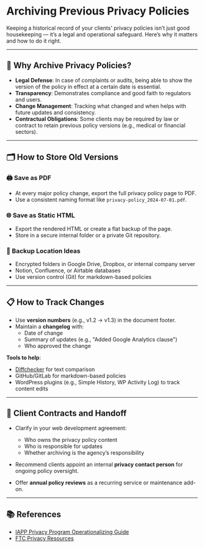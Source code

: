 # Archiving Previous Privacy Policies

Keeping a historical record of your clients' privacy policies isn’t just good housekeeping — it’s a legal and operational safeguard. Here’s why it matters and how to do it right.

---

## 🧾 Why Archive Privacy Policies?

- **Legal Defense**: In case of complaints or audits, being able to show the version of the policy in effect at a certain date is essential.
- **Transparency**: Demonstrates compliance and good faith to regulators and users.
- **Change Management**: Tracking what changed and when helps with future updates and consistency.
- **Contractual Obligations**: Some clients may be required by law or contract to retain previous policy versions (e.g., medical or financial sectors).

---

## 🗂️ How to Store Old Versions

### 🖨 Save as PDF
- At every major policy change, export the full privacy policy page to PDF.
- Use a consistent naming format like `privacy-policy_2024-07-01.pdf`.

### 🌐 Save as Static HTML
- Export the rendered HTML or create a flat backup of the page.
- Store in a secure internal folder or a private Git repository.

### 💾 Backup Location Ideas
- Encrypted folders in Google Drive, Dropbox, or internal company server
- Notion, Confluence, or Airtable databases
- Use version control (Git) for markdown-based policies

---

## 📋 How to Track Changes

- Use **version numbers** (e.g., v1.2 → v1.3) in the document footer.
- Maintain a **changelog** with:
  - Date of change
  - Summary of updates (e.g., "Added Google Analytics clause")
  - Who approved the change

**Tools to help**:
- [Diffchecker](https://www.diffchecker.com/) for text comparison  
- GitHub/GitLab for markdown-based policies  
- WordPress plugins (e.g., Simple History, WP Activity Log) to track content edits  

---

## 🤝 Client Contracts and Handoff

- Clarify in your web development agreement:
  - Who owns the privacy policy content
  - Who is responsible for updates
  - Whether archiving is the agency’s responsibility

- Recommend clients appoint an internal **privacy contact person** for ongoing policy oversight.
- Offer **annual policy reviews** as a recurring service or maintenance add-on.

---

## 📚 References

- [IAPP Privacy Program Operationalizing Guide](https://iapp.org/resources/article/building-and-maintaining-a-privacy-program/)
- [FTC Privacy Resources](https://www.ftc.gov/business-guidance/privacy-security)

